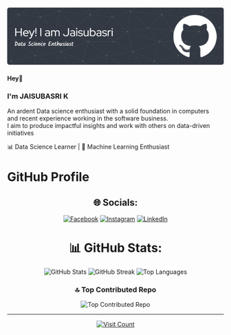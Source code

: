 ![Jaisubasri](./github-header-image.png)

#### Hey👋
### I'm JAISUBASRI K

An ardent Data science enthusiast with a solid foundation in computers<br>and recent experience working in the software business.<br>I aim to produce impactful insights and work with others on data-driven initiatives

📊 Data Science Learner | 🤖 Machine Learning Enthusiast 


# GitHub Profile

<center>

## 🌐 Socials:
[![Facebook](https://img.shields.io/badge/Facebook-%231877F2.svg?logo=Facebook&logoColor=white)](https://facebook.com/Jaisubasri)
[![Instagram](https://img.shields.io/badge/Instagram-%23E4405F.svg?logo=Instagram&logoColor=white)](https://instagram.com/jaisu_karthik)
[![LinkedIn](https://img.shields.io/badge/LinkedIn-%230077B5.svg?logo=linkedin&logoColor=white)](https://linkedin.com/in/Jaisubasri%20Karthik)

# 📊 GitHub Stats:
![GitHub Stats](https://github-readme-stats.vercel.app/api?username=Jaisubasri&theme=tokyonight&hide_border=false&include_all_commits=false&count_private=false)
![GitHub Streak](https://github-readme-streak-stats.herokuapp.com/?user=Jaisubasri&theme=tokyonight&hide_border=false)
![Top Languages](https://github-readme-stats.vercel.app/api/top-langs/?username=Jaisubasri&theme=tokyonight&hide_border=false&include_all_commits=false&count_private=false&layout=compact)

### 🔝 Top Contributed Repo
![Top Contributed Repo](https://github-contributor-stats.vercel.app/api?username=Jaisubasri&limit=5&theme=onedark&combine_all_yearly_contributions=true)

---

[![Visit Count](https://visitcount.itsvg.in/api?id=Jaisubasri&icon=0&color=6)](https://visitcount.itsvg.in)

</center>
